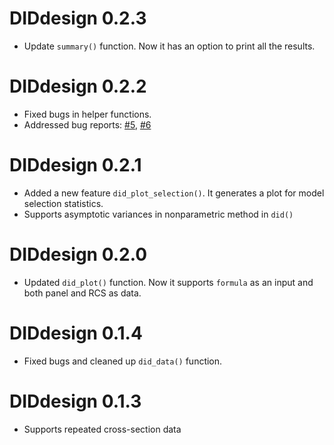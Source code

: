 
# DIDdesign 0.2.3

+ Update `summary()` function. Now it has an option to print all the results.  

# DIDdesign 0.2.2

+ Fixed bugs in helper functions.
+ Addressed bug reports: [#5](https://github.com/naoki-egami/DIDdesign/issues/5), [#6](https://github.com/naoki-egami/DIDdesign/issues/6)

# DIDdesign 0.2.1

+ Added a new feature `did_plot_selection()`. It generates a plot for model selection statistics.
+ Supports asymptotic variances in nonparametric method in `did()`

# DIDdesign 0.2.0

+ Updated `did_plot()` function. Now it supports `formula` as an input and both panel and RCS as data.

# DIDdesign 0.1.4

+ Fixed bugs and cleaned up `did_data()` function.

# DIDdesign 0.1.3

+ Supports repeated cross-section data
